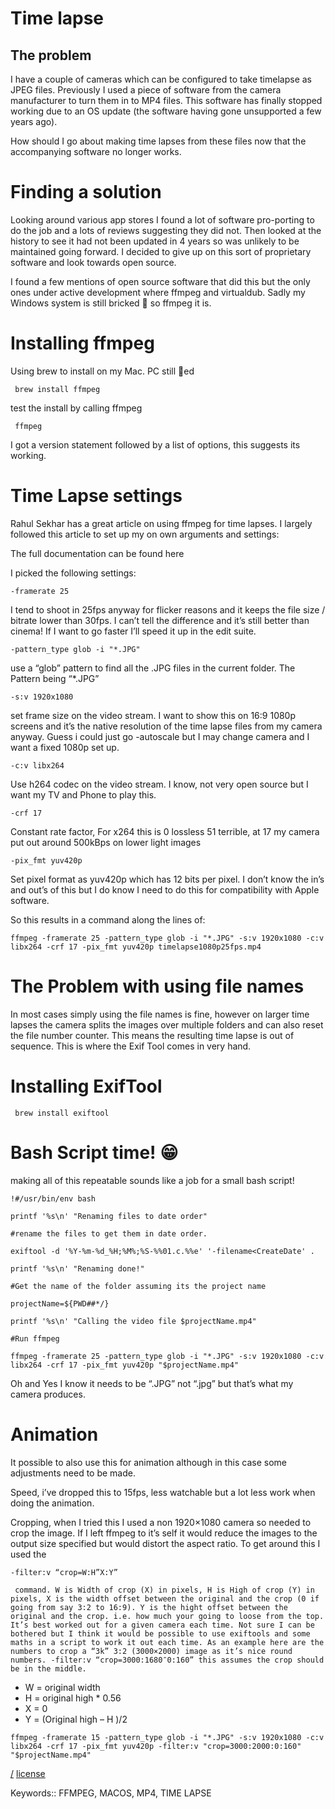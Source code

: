 Time lapse
==========

## The problem

I have a couple of cameras which can be configured to take timelapse as JPEG files. Previously I used a piece of software from the camera manufacturer to turn them in to MP4 files. This software has finally stopped working due to an OS update (the software having gone unsupported a few years ago).

How should I go about making time lapses from these files now that the accompanying software no longer works.

# Finding a solution

Looking around various app stores I found a lot of software pro-porting to do the job and a lots of reviews suggesting they did not. Then looked at the history to see it had not been updated in 4 years so was unlikely to be maintained going forward. I decided to give up on this sort of proprietary software and look towards open source.

I found a few mentions of open source software that did this but the only ones under active development where ffmpeg and virtualdub. Sadly my Windows system is still bricked 🧱 so ffmpeg it is.

# Installing ffmpeg

Using brew to install on my Mac. PC still 🧱ed


     brew install ffmpeg

test the install by calling ffmpeg

     ffmpeg

I got a version statement followed by a list of options, this suggests its working.

# Time Lapse settings

Rahul Sekhar has a great article on using ffmpeg for time lapses. I largely followed this article to set up my on own arguments and settings:

The full documentation can be found here

I picked the following settings:

~~~
-framerate 25 
~~~

I tend to shoot in 25fps anyway for flicker reasons and it keeps the file size / bitrate lower than 30fps. I can’t tell the difference and it’s still better than cinema! If I want to go faster I’ll speed it up in the edit suite.

~~~
-pattern_type glob -i "*.JPG"
~~~

use a “glob” pattern to find all the .JPG files in the current folder. The Pattern being “*.JPG”

~~~
-s:v 1920x1080
~~~

set frame size on the video stream. I want to show this on 16:9 1080p screens and it’s the native resolution of the time lapse files from my camera anyway. Guess i could just go -autoscale but I may change camera and I want a fixed 1080p set up.

~~~
-c:v libx264
~~~

Use h264 codec on the video stream. I know, not very open source but I want my TV and Phone to play this.

~~~
-crf 17 
~~~

Constant rate factor, For x264 this is 0 lossless 51 terrible, at 17 my camera put out around 500kBps on lower light images

~~~
-pix_fmt yuv420p 
~~~

Set pixel format as yuv420p which has 12 bits per pixel. I don’t know the in’s and out’s of this but I do know I need to do this for compatibility with Apple software.

So this results in a command along the lines of:

~~~
ffmpeg -framerate 25 -pattern_type glob -i "*.JPG" -s:v 1920x1080 -c:v libx264 -crf 17 -pix_fmt yuv420p timelapse1080p25fps.mp4
~~~

# The Problem with using file names

In most cases simply using the file names is fine, however on larger time lapses the camera splits the images over multiple folders and can also reset the file number counter. This means the resulting time lapse is out of sequence. This is where the Exif Tool comes in very hand.

# Installing ExifTool

     brew install exiftool

# Bash Script time! 😁

making all of this repeatable sounds like a job for a small bash script!

~~~
!#/usr/bin/env bash

printf '%s\n' "Renaming files to date order"

#rename the files to get them in date order.

exiftool -d '%Y-%m-%d_%H;%M%;%S-%%01.c.%%e' '-filename<CreateDate' .

printf '%s\n' "Renaming done!"

#Get the name of the folder assuming its the project name

projectName=${PWD##*/}

printf '%s\n' "Calling the video file $projectName.mp4"

#Run ffmpeg

ffmpeg -framerate 25 -pattern_type glob -i "*.JPG" -s:v 1920x1080 -c:v libx264 -crf 17 -pix_fmt yuv420p "$projectName.mp4"
~~~

Oh and Yes I know it needs to be “.JPG” not “.jpg” but that’s what my camera produces.

# Animation

It possible to also use this for animation although in this case some adjustments need to be made.

Speed, i’ve dropped this to 15fps, less watchable but a lot less work when doing the animation.

Cropping, when I tried this I used a non 1920×1080 camera so needed to crop the image. If I left ffmpeg to it’s self it would reduce the images to the output size specified but would distort the aspect ratio. To get around this I used the 

~~~
-filter:v “crop=W:H”X:Y” 
~~~

	 command. W is Width of crop (X) in pixels, H is High of crop (Y) in pixels, X is the width offset between the original and the crop (0 if going from say 3:2 to 16:9). Y is the hight offset between the original and the crop. i.e. how much your going to loose from the top. It’s best worked out for a given camera each time. Not sure I can be bothered but I think it would be possible to use exiftools and some maths in a script to work it out each time. As an example here are the numbers to crop a “3k” 3:2 (3000×2000) image as it’s nice round numbers. -filter:v “crop=3000:1680″0:160” this assumes the crop should be in the middle. 
* W = original width
* H = original high * 0.56
* X = 0
* Y = (Original high – H )/2

~~~
ffmpeg -framerate 15 -pattern_type glob -i "*.JPG" -s:v 1920x1080 -c:v libx264 -crf 17 -pix_fmt yuv420p -filter:v "crop=3000:2000:0:160" "$projectName.mp4"
~~~

[/](/)
[license](/LICENSE)

Keywords:: FFMPEG, MACOS, MP4, TIME LAPSE
